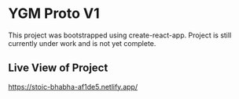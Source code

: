 # YGM Proto V1

This project was bootstrapped using create-react-app. Project is still currently under work and is not yet complete.

## Live View of Project

https://stoic-bhabha-af1de5.netlify.app/
